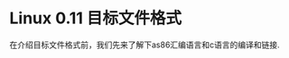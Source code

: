 Linux 0.11 目标文件格式
================================================================================

在介绍目标文件格式前，我们先来了解下as86汇编语言和c语言的编译和链接.
